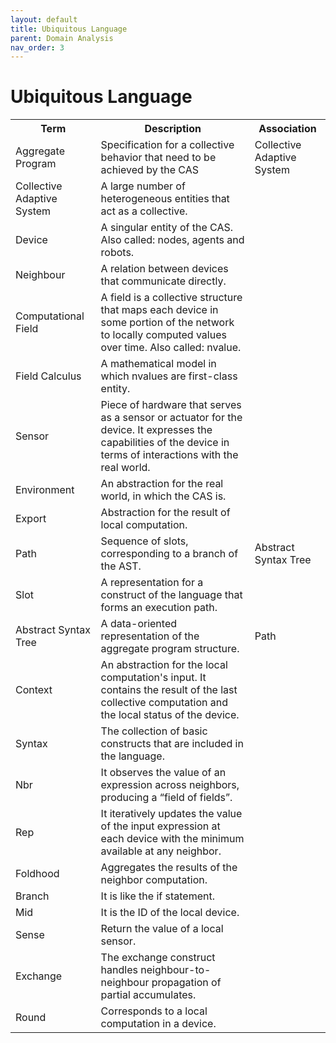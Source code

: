 ```yaml
---
layout: default
title: Ubiquitous Language
parent: Domain Analysis
nav_order: 3
---
```

# Ubiquitous Language

<table>
    <tr>
        <th>Term</th>
        <th>Description</th>
        <th>Association</th>
    </tr>
    <tr>
        <td>Aggregate Program</td>
        <td>Specification for a collective behavior that need to be achieved by the CAS</td>
        <td>Collective Adaptive System</td>
    </tr>
    <tr>
        <td>Collective Adaptive System</td>
        <td>A large number of heterogeneous entities that act as a collective.</td>
        <td></td>
    </tr>
    <tr>
        <td>Device</td>
        <td>A singular entity of the CAS. Also called: nodes, agents and robots.</td>
        <td></td>
    </tr>
    <tr>
        <td>Neighbour</td>
        <td>A relation between devices that communicate directly.</td>
        <td></td>
    </tr>
    <tr>
        <td>Computational Field</td>
        <td>A field is a collective structure that maps each device in some portion of the network to locally computed values over time. Also called: nvalue.</td>
        <td></td>
    </tr>
    <tr>
        <td>Field Calculus</td>
        <td>A mathematical model in which nvalues are first-class entity.</td>
        <td></td>
    </tr>
    <tr>
        <td>Sensor</td>
        <td>Piece of hardware that serves as a sensor or actuator for the device. It expresses the capabilities of the device in terms of interactions with the real world.</td>
        <td></td>
    </tr>
    <tr>
        <td>Environment</td>
        <td>An abstraction for the real world, in which the CAS is.</td>
        <td></td>
    </tr>
    <tr>
        <td>Export</td>
        <td>Abstraction for the result of local computation.</td>
        <td></td>
    </tr>
    <tr>
        <td>Path</td>
        <td>Sequence of slots, corresponding to a branch of the AST.</td>
        <td>Abstract Syntax Tree</td>
    </tr>
    <tr>
        <td>Slot</td>
        <td>A representation for a construct of the language that forms an execution path.</td>
        <td></td>
    </tr>
    <tr>
        <td>Abstract Syntax Tree</td>
        <td>A data-oriented representation of the aggregate program structure.</td>
        <td>Path</td>
    </tr>
    <tr>
        <td>Context</td>
        <td>An abstraction for the local computation's input. It contains the result of the last collective computation and the local status of the device.</td>
        <td></td>
    </tr>
    <tr>
        <td>Syntax</td>
        <td>The collection of basic constructs that are included in the language.</td>
        <td></td>
    </tr>
    <tr>
        <td>Nbr</td>
        <td>It observes the value of an expression across neighbors, producing a “field of fields”.</td>
        <td></td>
    </tr>
    <tr>
        <td>Rep</td>
        <td>It iteratively updates the value of the input expression at each device with the minimum available at any neighbor.</td>
        <td></td>
    </tr>
    <tr>
        <td>Foldhood</td>
        <td>Aggregates the results of the neighbor computation.</td>
    <td></td>
    </tr>
    <tr>
        <td>Branch</td>
        <td>It is like the if statement.</td>
    <td></td>
    </tr>
    <tr>
        <td>Mid</td>
        <td>It is the ID of the local device.</td>
        <td></td>
    </tr>
    <tr>
        <td>Sense</td>
        <td>Return the value of a local sensor.</td>
        <td></td>
    </tr>
    <tr>
        <td>Exchange</td>
        <td>The exchange construct handles neighbour-to-neighbour propagation of partial accumulates.</td>
        <td></td>
    </tr>
    <tr>
        <td>Round</td>
        <td>Corresponds to a local computation in a device.</td>
        <td></td>
    </tr>
</table>

